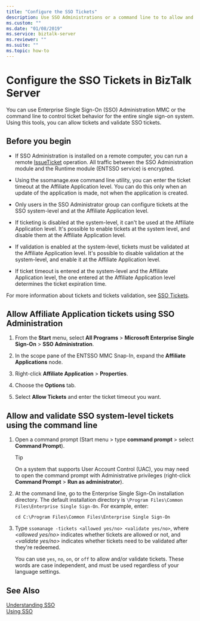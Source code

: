 ```yaml
---
title: "Configure the SSO Tickets"
description: Use SSO Administrations or a command line to to allow and validate Enterprise Single sign-on tickets at the system level, and for affiliate applications in BizTalk Server.
ms.custom: ""
ms.date: "01/08/2019"
ms.service: biztalk-server
ms.reviewer: ""
ms.suite: ""
ms.topic: how-to
---
```


# Configure the SSO Tickets in BizTalk Server
You can use Enterprise Single Sign-On (SSO) Administration MMC or the command line to control ticket behavior for the entire single sign-on system. Using this tools, you can allow tickets and validate SSO tickets.  
  
## Before you begin

- If SSO Administration is installed on a remote computer, you can run a remote [IssueTicket](/biztalk/core/technical-reference/issoticket-issueticket-method) operation. All traffic between the SSO Administration module and the Runtime module (ENTSSO service) is encrypted.  
  
- Using the ssomanage.exe command line utility, you can enter the ticket timeout at the Affiliate Application level. You can do this only when an update of the application is made, not when the application is created.
  
- Only users in the SSO Administrator group can configure tickets at the SSO system-level and at the Affiliate Application level.  
  
- If ticketing is disabled at the system-level, it can't be used at the Affiliate Application level. It's possible to enable tickets at the system level, and disable them at the Affiliate Application level.  
  
- If validation is enabled at the system-level, tickets must be validated at the Affiliate Application level. It's possible to disable validation at the system-level, and enable it at the Affiliate Application level.  
  
- If ticket timeout is entered at the system-level and the Affiliate Application level, the one entered at the Affiliate Application level determines the ticket expiration time.  
  
For more information about tickets and tickets validation, see [SSO Tickets](../core/sso-tickets.md).  
  
## Allow Affiliate Application tickets using SSO Administration  
  
1.  From the **Start** menu, select **All Programs** > **Microsoft Enterprise Single Sign-On** > **SSO Administration**.
  
2.  In the scope pane of the ENTSSO MMC Snap-In, expand the **Affiliate Applications** node.  
  
3.  Right-click **Affiliate Application** > **Properties**.  
  
4.  Choose the **Options** tab.  
  
5.  Select **Allow Tickets** and enter the ticket timeout you want.  
  
## Allow and validate SSO system-level tickets using the command line  
  
1. Open a command prompt (Start menu > type **command prompt** > select **Command Prompt**).

    > [!TIP]
    >  On a system that supports User Account Control (UAC), you may need to open the command prompt with Administrative privileges (right-click **Command Prompt** > **Run as administrator**).
  
2. At the command line, go to the Enterprise Single Sign-On installation directory. The default installation directory is `\Program Files\Common Files\Enterprise Single Sign-On`. For example, enter: 

    `cd C:\Program Files\Common Files\Enterprise Single Sign-On`
  
3. Type `ssomanage -tickets <allowed yes/no> <validate yes/no>`, where *\<allowed yes/no\>* indicates whether tickets are allowed or not, and *\<validate yes/no\>* indicates whether tickets need to be validated after they're redeemed.  
  
    You can use `yes`, `no`, `on`, or `off` to allow and/or validate tickets. These words are case independent, and must be used regardless of your language settings.
  
## See Also

[Understanding SSO](../core/understanding-sso.md)   
[Using SSO](../core/using-sso.md)

